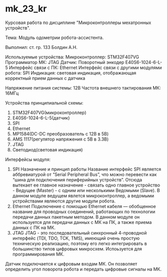 # mk_23_kr
Курсовая работа по дисциплине "Микроконтроллеры мехатронных устройств".

Тема: Модуль одометрии робота-ассистента.

Выполнил: ст. гр. 133 Болдин А.Н.

Используемые устройства:
Микроконтроллер: STM32F407VG
Программатор МК: JTAG
Датчик: Поворотный энкодер E40S6-1024-6-L-5
Интерфейс связи с ПК: Ethernet
Интерфейс связи с другими модулями робота: SPI
Индикация: световая индикация, отображающая корректный прием данных с датчика

Напряжение питания системы: 12В
Частота внешнего тактирования МК: 16МГц

Устройства принципиальной схемы:
1. STM32F407VG(микроконтроллер)
2. E40S6-1024-6-L-5(датчик)
3. SPI
4. Ethernet
5. MP1584(DC-DC преобразователь с 12В в 5В)
6. AMS 1117(регулятор напряжения с 5В в 3.3В)
8. JTAG
9. Светодиод(световая индикация)


Интерфейсы модуля:
1. SPI
Назначение и принцип работы Название интерфейс SPI является аббревиатурой от “Serial Peripheral Bus”, что можно перевести как “шина для подключения периферийных устройств”. Отсюда вытекает ее главное назначение - связать одно главное устройство - Ведущее (Master) - с одним или несколькими Ведомыми (Slave). В данном модуле ведущем явлется микроконтроллер, а ведомыми устройствами являются другие модули робота.
2. Ethernet
Подключение с помощью Ethernet кабеля — обобщенное название для проводных соединений, работающих по технологии передачи данных пакетным методом. В данном модуле он используется для передачи данных с МК на ПК, а также приема данных с ПК на МК.
3. JTAG
JTAG - это последовательный синхронный 4-проводной интерфейс (TDI, TDO, TCK, TMS), имеющий очень простую техническую реализацию, поэтому его легко интегрировать в большинство типов цифровых микросхем. Испоьзуется для программирования МК.

Датчик подключается к цифровым входам МК. Он позволяет определить угол поворота робота и передать цифровые сигналы на МК.
